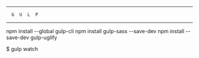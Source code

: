 --------------------
      G  U  L  P
--------------------

npm install --global gulp-cli
npm install gulp-sass --save-dev
npm install --save-dev gulp-uglify

$ gulp watch 